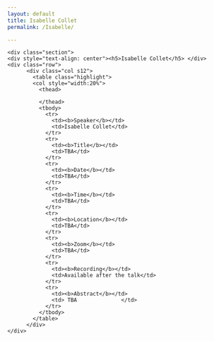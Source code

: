 ```yaml
---
layout: default
title: Isabelle Collet
permalink: /Isabelle/

---
```


<div class="container">

    <div class="section">
    <div style="text-align: center"><h5>Isabelle Collet</h5> </div>
    <div class="row">
          <div class="col s12">
            <table class="highlight">
			<col style="width:20%">
              <thead>
         
              </thead>
              <tbody>
                <tr>
                  <td><b>Speaker</b></td>
                  <td>Isabelle Collet</td>
                </tr>
                <tr>
                  <td><b>Title</b></td>
                  <td>TBA</td>
                </tr>
                <tr>
                  <td><b>Date</b></td>
                  <td>TBA</td>
                </tr>
                <tr>
                  <td><b>Time</b></td>
                  <td>TBA</td>
                </tr>
				<tr>
                  <td><b>Location</b></td>
                  <td>TBA</td>
                </tr>
				<tr>
                  <td><b>Zoom</b></td>
                  <td>TBA</td>
                </tr>
				<tr>
                  <td><b>Recording</b></td>
                  <td>Available after the talk</td>
                </tr>
				<tr>
                  <td><b>Abstract</b></td>
                  <td> TBA				</td>
                </tr>
              </tbody>
            </table>
          </div>
    </div>
</div> 
</div>
